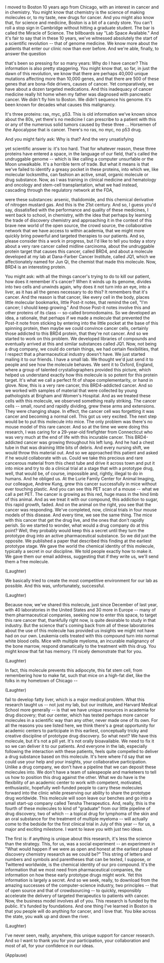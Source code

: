
I moved to Boston
10 years ago from Chicago,
with an interest in cancer
and in chemistry.
You might know that chemistry
is the science of making molecules
or, to my taste,
new drugs for cancer.
And you might also know that,
for science and medicine,
Boston is a bit of a candy store.
You can&#39;t roll a stop sign in Cambridge
without hitting a graduate student.
The bar is called the Miracle of Science.
The billboards say &quot;Lab Space Available.&quot;
And it&#39;s fair to say
that in these 10 years,
we&#39;ve witnessed absolutely the start
of a scientific revolution --
that of genome medicine.
We know more about the patients
that enter our clinic now
than ever before.
And we&#39;re able, finally,
to answer the question

that&#39;s been so pressing for so many years:
Why do I have cancer?
This information
is also pretty staggering.
You might know that, so far,
in just the dawn of this revolution,
we know that there are perhaps
40,000 unique mutations
affecting more than 10,000 genes,
and that there are 500 of these genes
that are bona-fide drivers,
causes of cancer.
Yet comparatively,
we have about a dozen
targeted medications.
And this inadequacy of cancer medicine
really hit home when my father
was diagnosed with pancreatic cancer.
We didn&#39;t fly him to Boston.
We didn&#39;t sequence his genome.
It&#39;s been known for decades
what causes this malignancy.

It&#39;s three proteins: ras, myc, p53.
This is old information
we&#39;ve known since about the 80s,
yet there&#39;s no medicine I can prescribe
to a patient with this
or any of the numerous solid tumors
caused by these three ...
Horsemen of the Apocalypse that is cancer.
There&#39;s no ras, no myc, no p53 drug.

And you might fairly ask: Why is that?
And the very unsatisfying

yet scientific answer is:
it&#39;s too hard.
That for whatever reason,
these three proteins have entered
a space, in the language of our field,
that&#39;s called the undruggable genome --
which is like calling
a computer unsurfable
or the Moon unwalkable.
It&#39;s a horrible term of trade.
But what it means
is that we&#39;ve failed to identify
a greasy pocket in these proteins,
into which we, like molecular locksmiths,
can fashion an active, small,
organic molecule or drug substance.
Now, as I was training
in clinical medicine
and hematology and oncology
and stem-cell transplantation,
what we had instead,
cascading through the regulatory
network at the FDA,

were these substances:
arsenic,
thalidomide,
and this chemical derivative
of nitrogen mustard gas.
And this is the 21st century.
And so, I guess you&#39;d say,
dissatisfied with the performance
and quality of these medicines,
I went back to school, in chemistry,
with the idea that perhaps by learning
the trade of discovery chemistry
and approaching it in the context
of this brave new world
of the open source,
the crowd source,
the collaborative network
that we have access to within academia,
that we might more quickly bring
powerful and targeted therapies
to our patients.
And so, please consider
this a work in progress,
but I&#39;d like to tell you today a story
about a very rare cancer
called midline carcinoma,
about the undruggable protein target
that causes this cancer,
called BRD4,
and about a molecule developed at my lab
at Dana-Farber Cancer Institute,
called JQ1,
which we affectionately named for Jun Qi,
the chemist that made this molecule.
Now, BRD4 is an interesting protein.

You might ask: with all the things
cancer&#39;s trying to do to kill our patient,
how does it remember it&#39;s cancer?
When it winds up its genome,
divides into two cells and unwinds again,
why does it not turn
into an eye, into a liver,
as it has all the genes
necessary to do this?
It remembers that it&#39;s cancer.
And the reason is that cancer,
like every cell in the body,
places little molecular bookmarks,
little Post-it notes,
that remind the cell, &quot;I&#39;m cancer;
I should keep growing.&quot;
And those Post-it notes involve this
and other proteins of its class --
so-called bromodomains.
So we developed an idea, a rationale,
that perhaps if we made a molecule
that prevented
the Post-it note from sticking
by entering into the little pocket
at the base of this spinning protein,
then maybe we could convince cancer cells,
certainly those addicted
to this BRD4 protein,
that they&#39;re not cancer.
And so we started to work on this problem.
We developed libraries of compounds
and eventually arrived
at this and similar substances
called JQ1.
Now, not being a drug company,
we could do certain things,
we had certain flexibilities,
that I respect that a pharmaceutical
industry doesn&#39;t have.
We just started mailing it to our friends.
I have a small lab.
We thought we&#39;d just send it to people
and see how the molecule behaves.
We sent it to Oxford, England,
where a group of talented
crystallographers provided this picture,
which helped us understand exactly
how this molecule is so potent
for this protein target.
It&#39;s what we call a perfect fit
of shape complementarity,
or hand in glove.
Now, this is a very rare cancer,
this BRD4-addicted cancer.
And so we worked with samples of material
that were collected by young pathologists
at Brigham and Women&#39;s Hospital.
And as we treated these cells
with this molecule,
we observed something really striking.
The cancer cells --
small, round and rapidly dividing,
grew these arms and extensions.
They were changing shape.
In effect,
the cancer cell
was forgetting it was cancer
and becoming a normal cell.
This got us very excited.
The next step would be to put
this molecule into mice.
The only problem was there&#39;s no
mouse model of this rare cancer.
And so at the time
we were doing this research,
I was caring for a 29-year-old
firefighter from Connecticut
who was very much at the end of life
with this incurable cancer.
This BRD4-addicted cancer
was growing throughout his left lung.
And he had a chest tube in
that was draining little bits of debris.
And every nursing shift,
we would throw this material out.
And so we approached this patient
and asked if he would collaborate with us.
Could we take this precious
and rare cancerous material
from this chest tube
and drive it across town
and put it into mice
and try to do a clinical trial
at a stage that with a prototype drug,
well, that would be, of course, impossible
and, rightly, illegal to do in humans.
And he obliged us.
At the Lurie Family Center
for Animal Imaging,
our colleague, Andrew Kung,
grew this cancer successfully in mice
without ever touching plastic.
And you can see this PET scan
of a mouse -- what we call a pet PET.
The cancer is growing
as this red, huge mass
in the hind limb of this animal.
And as we treat it with our compound,
this addiction to sugar,
this rapid growth, faded.
And on the animal on the right,
you see that the cancer was responding.
We&#39;ve completed, now, clinical trials
in four mouse models of this disease.
And every time, we see the same thing.
The mice with this cancer
that get the drug live,
and the ones that don&#39;t rapidly perish.
So we started to wonder,
what would a drug company
do at this point?
Well, they probably
would keep this a secret
until they turn the prototype drug
into an active pharmaceutical substance.
So we did just the opposite.
We published a paper
that described this finding
at the earliest prototype stage.
We gave the world the chemical
identity of this molecule,
typically a secret in our discipline.
We told people exactly how to make it.
We gave them our email address,
suggesting that if they write us,
we&#39;ll send them a free molecule.

(Laughter)

We basically tried to create
the most competitive environment
for our lab as possible.
And this was, unfortunately, successful.

(Laughter)

Because now, we&#39;ve shared this molecule,
just since December of last year,
with 40 laboratories in the United States
and 30 more in Europe --
many of them pharmaceutical companies,
seeking now to enter this space,
to target this rare cancer
that, thankfully right now,
is quite desirable
to study in that industry.
But the science that&#39;s coming back
from all of these laboratories
about the use of this molecule
has provided us insights
we might not have had on our own.
Leukemia cells treated with this compound
turn into normal white blood cells.
Mice with multiple myeloma,
an incurable malignancy
of the bone marrow,
respond dramatically
to the treatment with this drug.
You might know that fat has memory.
I&#39;ll nicely demonstrate that for you.

(Laughter)

In fact, this molecule
prevents this adipocyte,
this fat stem cell,
from remembering how to make fat,
such that mice on a high-fat diet,
like the folks
in my hometown of Chicago --

(Laughter)

fail to develop fatty liver,
which is a major medical problem.
What this research taught us --
not just my lab, but our institute,
and Harvard Medical School
more generally --
is that we have unique
resources in academia
for drug discovery;
that our center, which has tested
perhaps more cancer molecules
in a scientific way
than any other,
never made one of its own.
For all the reasons you see listed here,
we think there&#39;s a great
opportunity for academic centers
to participate in this earliest,
conceptually tricky
and creative discipline
of prototype drug discovery.
So what next?
We have this molecule,
but it&#39;s not a pill yet.
It&#39;s not orally bioavailable.
We need to fix it so we can
deliver it to our patients.
And everyone in the lab,
especially following the interaction
with these patients,
feels quite compelled
to deliver a drug substance
based on this molecule.
It&#39;s here where I&#39;d say
that we could use your help
and your insights,
your collaborative participation.
Unlike a drug company,
we don&#39;t have a pipeline
that we can deposit these molecules into.
We don&#39;t have a team
of salespeople and marketeers
to tell us how to position
this drug against the other.
What we do have is the flexibility
of an academic center
to work with competent, motivated,
enthusiastic, hopefully well-funded people
to carry these molecules
forward into the clinic
while preserving our ability
to share the prototype drug worldwide.
This molecule will soon leave our benches
and go into a small start-up company
called Tensha Therapeutics.
And, really, this is the fourth
of these molecules
to kind of &quot;graduate&quot;
from our little pipeline
of drug discovery,
two of which -- a topical drug
for lymphoma of the skin
and an oral substance for the treatment
of multiple myeloma --
will actually come to the bedside
for the first clinical trial
in July of this year -- for us,
a major and exciting milestone.
I want to leave you with just two ideas.

The first is: if anything is unique
about this research,
it&#39;s less the science than the strategy.
This, for us, was a social experiment --
an experiment in &quot;What would happen
if we were as open and honest
at the earliest phase
of discovery chemistry research
as we could be?&quot;
This string of letters and numbers
and symbols and parentheses
that can be texted, I suppose,
or Twittered worldwide,
is the chemical identity
of our pro compound.
It&#39;s the information that we most need
from pharmaceutical companies,
the information on how these early
prototype drugs might work.
Yet this information is largely a secret.
And so we seek, really, to download
from the amazing successes
of the computer-science industry,
two principles -- that of open source
and that of crowdsourcing --
to quickly, responsibly accelerate
the delivery of targeted therapeutics
to patients with cancer.
Now, the business model
involves all of you.
This research is funded by the public.
It&#39;s funded by foundations.
And one thing I&#39;ve learned in Boston
is that you people will do anything
for cancer, and I love that.
You bike across the state,
you walk up and down the river.

(Laughter)

I&#39;ve never seen, really, anywhere,
this unique support for cancer research.
And so I want to thank you
for your participation, your collaboration
and most of all,
for your confidence in our ideas.

(Applause)


